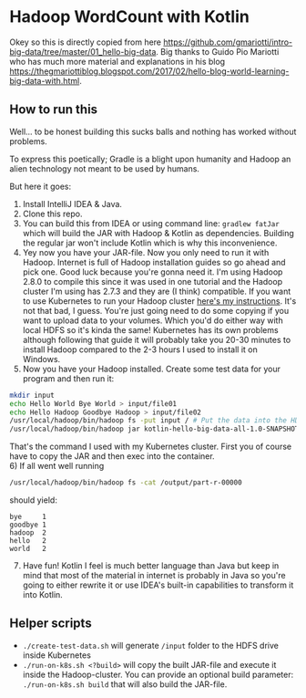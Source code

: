 # Hadoop WordCount with Kotlin

Okey so this is directly copied from here https://github.com/gmariotti/intro-big-data/tree/master/01_hello-big-data. Big thanks to Guido Pio Mariotti who has much more material and explanations in his blog https://thegmariottiblog.blogspot.com/2017/02/hello-blog-world-learning-big-data-with.html.

## How to run this

Well... to be honest building this sucks balls and nothing has worked without problems.

To express this poetically; Gradle is a blight upon humanity and Hadoop an alien technology not meant to be used by humans.

But here it goes:

1) Install IntelliJ IDEA & Java.
2) Clone this repo.
3) You can build this from IDEA or using command line: `gradlew fatJar` which will build the JAR with Hadoop & Kotlin as dependencies. Building the regular jar won't include Kotlin which is why this 	inconvenience.
4) Yey now you have your JAR-file. Now you only need to run it with Hadoop. Internet is full of Hadoop installation guides so go ahead and pick one. Good luck because you're gonna need it. I'm using Hadoop 2.8.0 to compile this since it was used in one tutorial and the Hadoop cluster I'm using has 2.7.3 and they are (I think) compatible. If you want to use Kubernetes to run your Hadoop cluster [here's my instructions](https://gist.github.com/TeemuKoivisto/5632fabee4915dc63055e8e544247f60). It's not that bad, I guess. You're just going need to do some copying if you want to upload data to your volumes. Which you'd do either way with local HDFS so it's kinda the same! Kubernetes has its own problems although following that guide it will probably take you 20-30 minutes to install Hadoop compared to the 2-3 hours I used to install it on Windows.
5) Now you have your Hadoop installed. Create some test data for your program and then run it:
```bash
mkdir input
echo Hello World Bye World > input/file01
echo Hello Hadoop Goodbye Hadoop > input/file02
/usr/local/hadoop/bin/hadoop fs -put input / # Put the data into the HDFS drive
/usr/local/hadoop/bin/hadoop jar kotlin-hello-big-data-all-1.0-SNAPSHOT.jar 1 /input /output
```
That's the command I used with my Kubernetes cluster. First you of course have to copy the JAR and then exec into the container.  
6) If all went well running
```bash
/usr/local/hadoop/bin/hadoop fs -cat /output/part-r-00000
```
should yield:
```
bye     1
goodbye 1
hadoop  2
hello   2
world   2
```
7) Have fun! Kotlin I feel is much better language than Java but keep in mind that most of the material in internet is probably in Java so you're going to either rewrite it or use IDEA's built-in capabilities to transform it into Kotlin.

## Helper scripts

* `./create-test-data.sh` will generate `/input` folder to the HDFS drive inside Kubernetes
* `./run-on-k8s.sh <?build>` will copy the built JAR-file and execute it inside the Hadoop-cluster. You can provide an optional build parameter: `./run-on-k8s.sh build` that will also build the JAR-file.